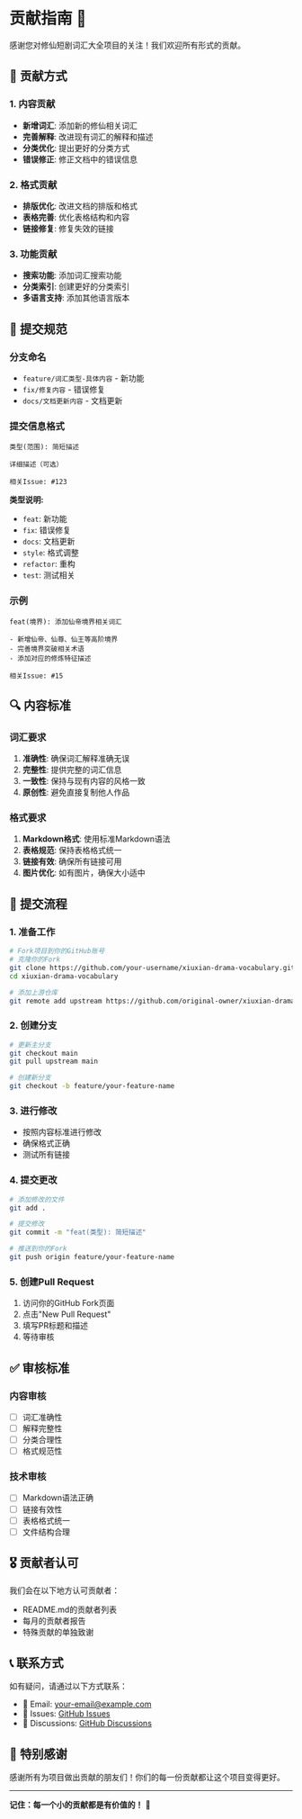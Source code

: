# 贡献指南 🤝

感谢您对修仙短剧词汇大全项目的关注！我们欢迎所有形式的贡献。

## 🎯 贡献方式

### 1. 内容贡献
- **新增词汇**: 添加新的修仙相关词汇
- **完善解释**: 改进现有词汇的解释和描述
- **分类优化**: 提出更好的分类方式
- **错误修正**: 修正文档中的错误信息

### 2. 格式贡献
- **排版优化**: 改进文档的排版和格式
- **表格完善**: 优化表格结构和内容
- **链接修复**: 修复失效的链接

### 3. 功能贡献
- **搜索功能**: 添加词汇搜索功能
- **分类索引**: 创建更好的分类索引
- **多语言支持**: 添加其他语言版本

## 📝 提交规范

### 分支命名
- `feature/词汇类型-具体内容` - 新功能
- `fix/修复内容` - 错误修复
- `docs/文档更新内容` - 文档更新

### 提交信息格式
```
类型(范围): 简短描述

详细描述（可选）

相关Issue: #123
```

**类型说明:**
- `feat`: 新功能
- `fix`: 错误修复
- `docs`: 文档更新
- `style`: 格式调整
- `refactor`: 重构
- `test`: 测试相关

### 示例
```
feat(境界): 添加仙帝境界相关词汇

- 新增仙帝、仙尊、仙王等高阶境界
- 完善境界突破相关术语
- 添加对应的修炼特征描述

相关Issue: #15
```

## 🔍 内容标准

### 词汇要求
1. **准确性**: 确保词汇解释准确无误
2. **完整性**: 提供完整的词汇信息
3. **一致性**: 保持与现有内容的风格一致
4. **原创性**: 避免直接复制他人作品

### 格式要求
1. **Markdown格式**: 使用标准Markdown语法
2. **表格规范**: 保持表格格式统一
3. **链接有效**: 确保所有链接可用
4. **图片优化**: 如有图片，确保大小适中

## 🚀 提交流程

### 1. 准备工作
```bash
# Fork项目到你的GitHub账号
# 克隆你的Fork
git clone https://github.com/your-username/xiuxian-drama-vocabulary.git
cd xiuxian-drama-vocabulary

# 添加上游仓库
git remote add upstream https://github.com/original-owner/xiuxian-drama-vocabulary.git
```

### 2. 创建分支
```bash
# 更新主分支
git checkout main
git pull upstream main

# 创建新分支
git checkout -b feature/your-feature-name
```

### 3. 进行修改
- 按照内容标准进行修改
- 确保格式正确
- 测试所有链接

### 4. 提交更改
```bash
# 添加修改的文件
git add .

# 提交修改
git commit -m "feat(类型): 简短描述"

# 推送到你的Fork
git push origin feature/your-feature-name
```

### 5. 创建Pull Request
1. 访问你的GitHub Fork页面
2. 点击"New Pull Request"
3. 填写PR标题和描述
4. 等待审核

## ✅ 审核标准

### 内容审核
- [ ] 词汇准确性
- [ ] 解释完整性
- [ ] 分类合理性
- [ ] 格式规范性

### 技术审核
- [ ] Markdown语法正确
- [ ] 链接有效性
- [ ] 表格格式统一
- [ ] 文件结构合理

## 🎖️ 贡献者认可

我们会在以下地方认可贡献者：
- README.md的贡献者列表
- 每月的贡献者报告
- 特殊贡献的单独致谢

## 📞 联系方式

如有疑问，请通过以下方式联系：
- 📧 Email: your-email@example.com
- 🐛 Issues: [GitHub Issues](https://github.com/username/xiuxian-drama-vocabulary/issues)
- 💬 Discussions: [GitHub Discussions](https://github.com/username/xiuxian-drama-vocabulary/discussions)

## 🙏 特别感谢

感谢所有为项目做出贡献的朋友们！你们的每一份贡献都让这个项目变得更好。

---

**记住：每一个小的贡献都是有价值的！** 🌟